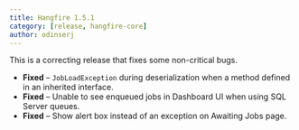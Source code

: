```yaml
---
title: Hangfire 1.5.1
category: [release, hangfire-core]
author: odinserj
---
```


This is a correcting release that fixes some non-critical bugs.

* **Fixed** – `JobLoadException` during deserialization when a method defined in an inherited interface.
* **Fixed** – Unable to see enqueued jobs in Dashboard UI when using SQL Server queues.
* **Fixed** – Show alert box instead of an exception on Awaiting Jobs page.
